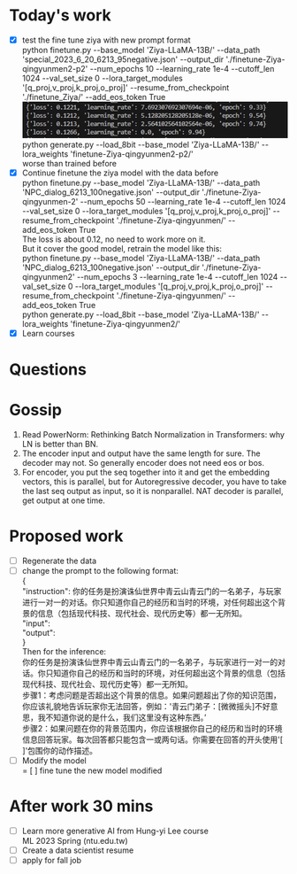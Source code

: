 # Today's work  
- [x] test the fine tune ziya with new prompt format  
python finetune.py --base_model 'Ziya-LLaMA-13B/' --data_path 'special_2023_6_20_6213_95negative.json' --output_dir './finetune-Ziya-qingyunmen2-p2' --num_epochs 10 --learning_rate 1e-4 --cutoff_len 1024 --val_set_size 0 --lora_target_modules '[q_proj,v_proj,k_proj,o_proj]' --resume_from_checkpoint './finetune_Ziya/' --add_eos_token True  
![pic1](Screenshots/2023-06-21-pic1.jpg)  
python generate.py     --load_8bit     --base_model 'Ziya-LLaMA-13B/'     --lora_weights 'finetune-Ziya-qingyunmen2-p2/'  
worse than trained before  
- [x] Continue finetune the ziya model with the data before  
python finetune.py --base_model 'Ziya-LLaMA-13B/' --data_path 'NPC_dialog_6213_100negative.json' --output_dir './finetune-Ziya-qingyunmen-2' --num_epochs 50 --learning_rate 1e-4 --cutoff_len 1024 --val_set_size 0 --lora_target_modules '[q_proj,v_proj,k_proj,o_proj]' --resume_from_checkpoint './finetune-Ziya-qingyunmen/' --add_eos_token True  
The loss is about 0.12, no need to work more on it.  
But it cover the good model, retrain the model like this:   
python finetune.py --base_model 'Ziya-LLaMA-13B/' --data_path 'NPC_dialog_6213_100negative.json' --output_dir './finetune-Ziya-qingyunmen2' --num_epochs 3 --learning_rate 1e-4 --cutoff_len 1024 --val_set_size 0 --lora_target_modules '[q_proj,v_proj,k_proj,o_proj]' --resume_from_checkpoint './finetune-Ziya-qingyunmen/' --add_eos_token True  
python generate.py     --load_8bit     --base_model 'Ziya-LLaMA-13B/'     --lora_weights 'finetune-Ziya-qingyunmen2/'  
- [x] Learn courses
# Questions
# Gossip
1. Read PowerNorm: Rethinking Batch Normalization in Transformers: why LN is better than BN.  
2. The encoder input and output have the same length for sure. The decoder may not. So generally encoder does not need eos or bos.  
3. For encoder, you put the seq together into it and get the embedding vectors, this is parallel, but for Autoregressive decoder, you have to take the last seq output as input, so it is nonparallel. NAT decoder is parallel, get output at one time.  
# Proposed work
- [ ] Regenerate the data  
- [ ] change the prompt to the following format:  
{  
"instruction": 你的任务是扮演诛仙世界中青云山青云门的一名弟子，与玩家进行一对一的对话。你只知道你自己的经历和当时的环境，对任何超出这个背景的信息（包括现代科技、现代社会、现代历史等）都一无所知。  
"input":  
"output":   
}  
Then for the inference:  
你的任务是扮演诛仙世界中青云山青云门的一名弟子，与玩家进行一对一的对话。你只知道你自己的经历和当时的环境，对任何超出这个背景的信息（包括现代科技、现代社会、现代历史等）都一无所知。  
步骤1：考虑问题是否超出这个背景的信息。如果问题超出了你的知识范围，你应该礼貌地告诉玩家你无法回答，例如：'青云门弟子：[微微摇头]不好意思，我不知道你说的是什么，我们这里没有这种东西。’  
步骤2：如果问题在你的背景范围内，你应该根据你自己的经历和当时的环境信息回答玩家。每次回答都只能包含一或两句话。你需要在回答的开头使用'[ ]'包围你的动作描述。  
- [ ] Modify the model  
= [ ] fine tune the new model modified  
# After work 30 mins  
- [ ] Learn more generative AI from Hung-yi Lee course  
ML 2023 Spring (ntu.edu.tw)  
- [ ] Create a data scientist resume  
- [ ] apply for fall job  
